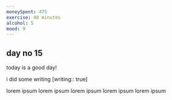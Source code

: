 ```yaml
---
moneySpent: 475
exercise: 40 minutes
alcohol: 5
mood: 9
---
```

## day no 15
today is a good day!
 

i did some writing [writing:: true]

lorem ipsum lorem ipsum lorem ipsum lorem ipsum lorem ipsum
